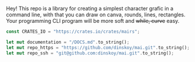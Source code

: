 Hey! This repo is a library for creating a simplest character grafic in a command line, with that you can draw on canva, rounds, lines, rectangles. Your programming CLI program will be more soft and ~~while, curve~~ easy.
```Rust
const CRATES_IO = "https://crates.io/crates/mairs";

let mut documentation = "/DOCS.md".to_string();
let mut repo_https = "https://github.com/dinskoy/mai.git".to_string();
let mut repo_ssh = "git@github.com:dinskoy/mai.git".to_string();
```
